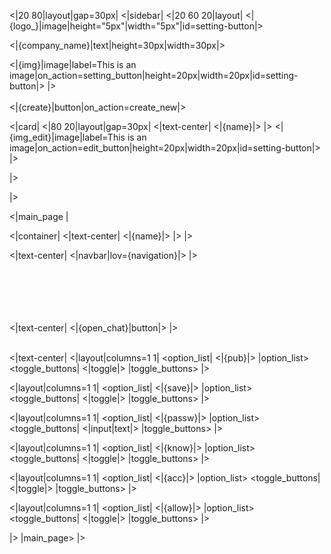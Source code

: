 <|20 80|layout|gap=30px|
<|sidebar|
<|20 60 20|layout|
<|{logo_}|image|height="5px"|width="5px"|id=setting-button|>

<|{company_name}|text|height=30px|width=30px|>

<|{img}|image|label=This is an image|on_action=setting_button|height=20px|width=20px|id=setting-button|>
|>
<br/><br/>
<|{create}|button|on_action=create_new|>


<|card|
<|80 20|layout|gap=30px|
<|text-center|
<|{name}|>
|>
<|{img_edit}|image|label=This is an image|on_action=edit_button|height=20px|width=20px|id=setting-button|>
|>

|> 

|>

<|main_page |

<|container|
<|text-center|
<|{name}|>
|>
|>

<|text-center|
<|navbar|lov={navigation}|>
|>


<br/><br/><br/><br/><br/>
<|text-center|
<|{open_chat}|button|> 
|><br/><br/>

<|text-center|
<|layout|columns=1 1|
<option_list|
<|{pub}|>
|option_list>
<toggle_buttons|
<|toggle|>
|toggle_buttons>
|>

<|layout|columns=1 1|
<option_list|
<|{save}|>
|option_list>
<toggle_buttons|
<|toggle|>
|toggle_buttons>
|>

<|layout|columns=1 1|
<option_list|
<|{passw}|>
|option_list>
<toggle_buttons|
<|input|text|>
|toggle_buttons>
|>


<|layout|columns=1 1|
<option_list|
<|{know}|>
|option_list>
<toggle_buttons|
<|toggle|>
|toggle_buttons>
|>

<|layout|columns=1 1|
<option_list|
<|{acc}|>
|option_list>
<toggle_buttons|
<|toggle|>
|toggle_buttons>
|>

<|layout|columns=1 1|
<option_list|
<|{allow}|>
|option_list>
<toggle_buttons|
<|toggle|>
|toggle_buttons>
|>


|>
|main_page>
|>
